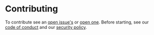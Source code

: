 # Contributing

To contribute see an [open issue's](https://github.com/OctobearHub/octobear.org/issues) or [open one](https://github.com/OctobearHub/octobear.org/issues/new/choose).
Before starting, see our [code of conduct](https://github.com/OctobearHub/octobear.org/blob/main/CODE_OF_CONDUCT.md) and our [security policy](https://github.com//OctobearHub/octobear.org/security/policy).

